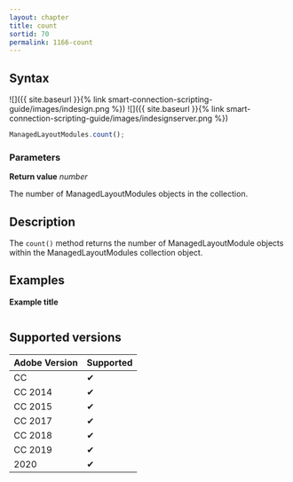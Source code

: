 ```yaml
---
layout: chapter
title: count
sortid: 70
permalink: 1166-count
---
```

## Syntax

![]({{ site.baseurl }}{% link smart-connection-scripting-guide/images/indesign.png %}) ![]({{ site.baseurl }}{% link smart-connection-scripting-guide/images/indesignserver.png %})
```javascript
ManagedLayoutModules.count();
```

### Parameters

**Return value** *number*

The number of ManagedLayoutModules objects in the collection.

## Description

The `count()` method returns the number of ManagedLayoutModule objects within the ManagedLayoutModules collection object.

## Examples

**Example title**

```javascript

```

## Supported versions

| Adobe Version | Supported |
|---------------|---------|
| CC            | ✔       |
| CC 2014       | ✔       |
| CC 2015       | ✔       |
| CC 2017       | ✔       |
| CC 2018       | ✔       |
| CC 2019       | ✔       |
| 2020          | ✔       |